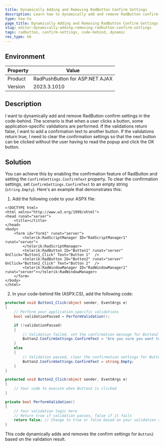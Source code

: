 ```yaml
---
title: Dynamically Adding and Removing RadButton Confirm Settings
description: Learn how to dynamically add and remove RadButton confirm settings in the code-behind.
type: how-to
page_title: Dynamically Adding and Removing RadButton Confirm Settings
slug: editor-dynamically-adding-removing-radbutton-confirm-settings
tags: radbutton, confirm-settings, code-behind, dynamic
res_type: kb
---
```


## Environment

| Property | Value |
|----------|-------|
| Product  | RadPushButton for ASP.NET AJAX |
| Version  | 2023.3.1010 |

## Description

I want to dynamically add and remove RadButton confirm settings in the code-behind. The scenario is that when a user clicks a button, some application-specific validations are performed. If the validations return false, I want to add a confirmation text to another button. If the validations return true, I need to clear the confirmation settings so that the next button can be clicked without the user having to read the popup and click the OK button.

## Solution

You can achieve this by enabling the confirmation feature of RadButton and setting the `ConfirmSettings.ConfirmText` property. To clear the confirmation settings, set `ConfirmSettings.ConfirmText` to an empty string (`string.Empty`). Here's an example that demonstrates this:

1. Add the following code to your ASPX file:

````ASPX
<!DOCTYPE html>
<html xmlns="http://www.w3.org/1999/xhtml">
<head runat="server">
    <title></title>
</head>
<body>
    <form id="form1" runat="server">
        <telerik:RadScriptManager ID="RadScriptManager1" runat="server">
        </telerik:RadScriptManager>
        <telerik:RadButton ID="Button1" runat="server" OnClick="Button1_Click" Text="Button 1"  />
        <telerik:RadButton ID="Button2" runat="server" OnClick="Button2_Click" Text="Button 2"  />
        <telerik:RadWindowManager ID="RadWindowManager1" runat="server"></telerik:RadWindowManager>
    </form>
</body>
</html>
````

2. In your code-behind file (ASPX.CS), add the following code:

````CS
protected void Button1_Click(object sender, EventArgs e)
{
    // Perform your application-specific validations
    bool validationPassed = PerformValidation();

    if (!validationPassed)
    {
        // Validation failed, set the confirmation message for Button2
        Button2.ConfirmSettings.ConfirmText = "Are you sure you want to proceed with errors?";
    }
    else
    {
        // Validation passed, clear the confirmation settings for Button2
        Button2.ConfirmSettings.ConfirmText = string.Empty;
    }
}

protected void Button2_Click(object sender, EventArgs e)
{
    // Your code to execute when Button2 is clicked
}

private bool PerformValidation()
{
    // Your validation logic here
    // Return true if validation passes, false if it fails
    return false; // Change to true or false based on your validation result
}
````

This code dynamically adds and removes the confirm settings for `Button2` based on the validation result.
 
